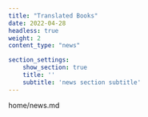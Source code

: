 ```yaml
---
title: "Translated Books"
date: 2022-04-28
headless: true
weight: 2
content_type: "news"

section_settings:
    show_section: true
    title: ''
    subtitle: 'news section subtitle'
---
```

home/news.md

